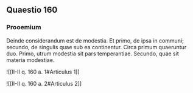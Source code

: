 ## Quaestio 160

### Prooemium

Deinde considerandum est de modestia. Et primo, de ipsa in communi; secundo, de singulis quae sub ea continentur. Circa primum quaeruntur duo. Primo, utrum modestia sit pars temperantiae. Secundo, quae sit materia modestiae.

![[II-II q. 160 a. 1#Articulus 1]]

![[II-II q. 160 a. 2#Articulus 2]]

